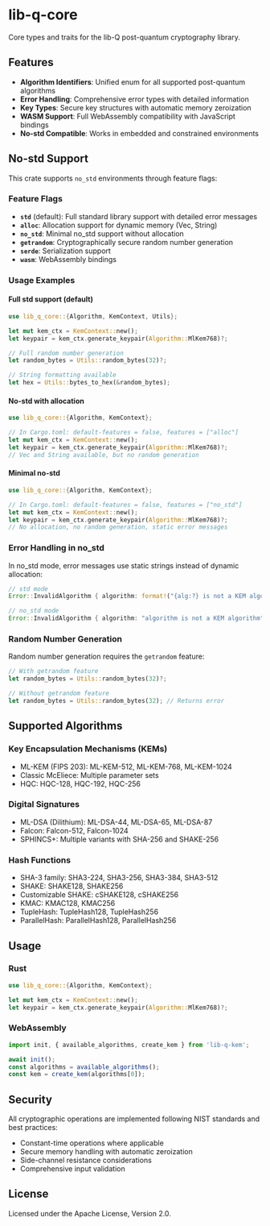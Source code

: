 # lib-q-core

Core types and traits for the lib-Q post-quantum cryptography library.

## Features

- **Algorithm Identifiers**: Unified enum for all supported post-quantum algorithms
- **Error Handling**: Comprehensive error types with detailed information
- **Key Types**: Secure key structures with automatic memory zeroization
- **WASM Support**: Full WebAssembly compatibility with JavaScript bindings
- **No-std Compatible**: Works in embedded and constrained environments

## No-std Support

This crate supports `no_std` environments through feature flags:

### Feature Flags

- **`std`** (default): Full standard library support with detailed error messages
- **`alloc`**: Allocation support for dynamic memory (Vec, String)
- **`no_std`**: Minimal no_std support without allocation
- **`getrandom`**: Cryptographically secure random number generation
- **`serde`**: Serialization support
- **`wasm`**: WebAssembly bindings

### Usage Examples

#### Full std support (default)
```rust
use lib_q_core::{Algorithm, KemContext, Utils};

let mut kem_ctx = KemContext::new();
let keypair = kem_ctx.generate_keypair(Algorithm::MlKem768)?;

// Full random number generation
let random_bytes = Utils::random_bytes(32)?;

// String formatting available
let hex = Utils::bytes_to_hex(&random_bytes);
```

#### No-std with allocation
```rust
use lib_q_core::{Algorithm, KemContext};

// In Cargo.toml: default-features = false, features = ["alloc"]
let mut kem_ctx = KemContext::new();
let keypair = kem_ctx.generate_keypair(Algorithm::MlKem768)?;
// Vec and String available, but no random generation
```

#### Minimal no-std
```rust
use lib_q_core::{Algorithm, KemContext};

// In Cargo.toml: default-features = false, features = ["no_std"]
let mut kem_ctx = KemContext::new();
let keypair = kem_ctx.generate_keypair(Algorithm::MlKem768)?;
// No allocation, no random generation, static error messages
```

### Error Handling in no_std

In no_std mode, error messages use static strings instead of dynamic allocation:

```rust
// std mode
Error::InvalidAlgorithm { algorithm: format!("{alg:?} is not a KEM algorithm") }

// no_std mode  
Error::InvalidAlgorithm { algorithm: "algorithm is not a KEM algorithm" }
```

### Random Number Generation

Random number generation requires the `getrandom` feature:

```rust
// With getrandom feature
let random_bytes = Utils::random_bytes(32)?;

// Without getrandom feature
let random_bytes = Utils::random_bytes(32); // Returns error
```

## Supported Algorithms

### Key Encapsulation Mechanisms (KEMs)
- ML-KEM (FIPS 203): ML-KEM-512, ML-KEM-768, ML-KEM-1024
- Classic McEliece: Multiple parameter sets
- HQC: HQC-128, HQC-192, HQC-256

### Digital Signatures
- ML-DSA (Dilithium): ML-DSA-44, ML-DSA-65, ML-DSA-87
- Falcon: Falcon-512, Falcon-1024
- SPHINCS+: Multiple variants with SHA-256 and SHAKE-256

### Hash Functions
- SHA-3 family: SHA3-224, SHA3-256, SHA3-384, SHA3-512
- SHAKE: SHAKE128, SHAKE256
- Customizable SHAKE: cSHAKE128, cSHAKE256
- KMAC: KMAC128, KMAC256
- TupleHash: TupleHash128, TupleHash256
- ParallelHash: ParallelHash128, ParallelHash256

## Usage

### Rust

```rust
use lib_q_core::{Algorithm, KemContext};

let mut kem_ctx = KemContext::new();
let keypair = kem_ctx.generate_keypair(Algorithm::MlKem768)?;
```

### WebAssembly

```javascript
import init, { available_algorithms, create_kem } from 'lib-q-kem';

await init();
const algorithms = available_algorithms();
const kem = create_kem(algorithms[0]);
```

## Security

All cryptographic operations are implemented following NIST standards and best practices:

- Constant-time operations where applicable
- Secure memory handling with automatic zeroization
- Side-channel resistance considerations
- Comprehensive input validation

## License

Licensed under the Apache License, Version 2.0.
